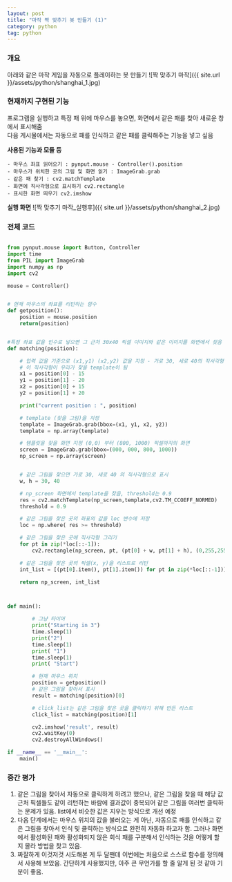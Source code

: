 ```yaml
---
layout: post
title: "마작 짝 맞추기 봇 만들기 (1)"
category: python
tag: python
---
```



### 개요

아래와 같은 마작 게임을 자동으로 플레이하는 봇 만들기
![짝 맞추기 마작]({{ site.url }}/assets/python/shanghai_1.jpg)


### 현재까지 구현된 기능
프로그램을 실행하고 특정 패 위에 마우스를 놓으면, 화면에서 같은 패를 찾아 새로운 창에서 표시해줌  
다음 게시물에서는 자동으로 패를 인식하고 같은 패를 클릭해주는 기능을 넣고 싶음  


**사용된 기능과 모듈 등**
```
- 마우스 좌표 읽어오기 : pynput.mouse - Controller().position
- 마우스가 위치한 곳의 그림 및 화면 읽기 : ImageGrab.grab
- 같은 패 찾기 : cv2.matchTemplate
- 화면에 직사각형으로 표시하기 cv2.rectangle
- 표시한 화면 띄우기 cv2.imshow
```



**실행 화면**
![짝 맞추기 마작_실행후]({{ site.url }}/assets/python/shanghai_2.jpg)


### 전체 코드

```python

from pynput.mouse import Button, Controller
import time
from PIL import ImageGrab
import numpy as np
import cv2

mouse = Controller()


# 현재 마우스의 좌표를 리턴하는 함수
def getposition():
    position = mouse.position
    return(position)


#특정 좌표 값을 인수로 넣으면 그 근처 30x40 픽셀 이미지와 같은 이미지를 화면에서 찾음
def matching(position):

    # 입력 값을 기준으로 (x1,y1) (x2,y2) 값을 지정 - 가로 30, 세로 40의 직사각형
    # 이 직사각형이 우리가 찾을 template이 됨
    x1 = position[0] - 15
    y1 = position[1] - 20
    x2 = position[0] + 15
    y2 = position[1] + 20

    print("current position : ", position)

    # template (찾을 그림)을 지정
    template = ImageGrab.grab(bbox=(x1, y1, x2, y2))
    template = np.array(template)

    # 템플릿을 찾을 화면 지정 (0,0) 부터 (800, 1000) 픽셀까지의 화면
    screen = ImageGrab.grab(bbox=(000, 000, 800, 1000))
    np_screen = np.array(screen)


    # 같은 그림을 찾으면 가로 30, 세로 40 의 직사각형으로 표시
    w, h = 30, 40

    # np_screen 화면에서 template을 찾음, threshold는 0.9
    res = cv2.matchTemplate(np_screen,template,cv2.TM_CCOEFF_NORMED)
    threshold = 0.9

    # 같은 그림을 찾은 곳의 좌표의 값을 loc 변수에 저장
    loc = np.where( res >= threshold)

    # 같은 그림을 찾은 곳에 직사각형 그리기
    for pt in zip(*loc[::-1]):
        cv2.rectangle(np_screen, pt, (pt[0] + w, pt[1] + h), (0,255,255), 2)

    # 같은 그림을 찾은 곳의 픽셀(x, y)을 리스트로 리턴
    int_list = [(pt[0].item(), pt[1].item()) for pt in zip(*loc[::-1])]

    return np_screen, int_list



def main():

        # 그냥 타이머
        print("Starting in 3")
        time.sleep(1)
        print("2")
        time.sleep(1)
        print( "1")
        time.sleep(1)
        print( "Start")

        # 현재 마우스 위치
        position = getposition()
        # 같은 그림을 찾아서 표시
        result = matching(position)[0]

        # click_list는 같은 그림을 찾은 곳을 클릭하기 위해 만든 리스트
        click_list = matching(position)[1]

        cv2.imshow('result', result)
        cv2.waitKey(0)
        cv2.destroyAllWindows()

if __name__ == '__main__':
    main()

```


### 중간 평가

1. 같은 그림을 찾아서 자동으로 클릭하게 하려고 했으나, 같은 그림을 찾을 때 해당 값 근처 픽셀들도 같이 리턴하는 바람에 결과값이 중복되어 같은 그림을 여러번 클릭하는 문제가 있음. list에서 비슷한 값은 지우는 방식으로 개선 예정  
2. 다음 단계에서는 마우스 위치의 값을 불러오는 게 아닌, 자동으로 패를 인식하고 같은 그림을 찾아서 인식 및 클릭하는 방식으로 완전히 자동화 하고자 함. 그러나 화면에서 활성화된 패와 활성화되지 않은 회식 패를 구분해서 인식하는 것을 어떻게 할지 몰라 방법을 찾고 있음.
3. 짜잘하게 이것저것 시도해본 게 두 달짼데 이번에는 처음으로 스스로 함수를 정의해서 사용해 보았음. 간단하게 사용했지만, 아주 큰 무언가를 할 줄 알게 된 것 같아 기분이 좋음.
